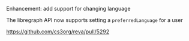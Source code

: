 Enhancement: add support for changing language

The libregraph API now supports setting a `preferredLanguage`
for a user

https://github.com/cs3org/reva/pull/5292